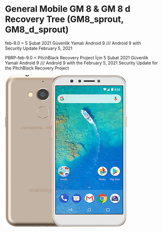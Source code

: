 # General Mobile GM 8 & GM 8 d Recovery Tree (GM8_sprout, GM8_d_sprout)



feb-9.0 = 5 Şubat 2021 Güvenlik Yamalı Android 9 /// Android 9 with Security Update February 5, 2021 


PBRP-feb-9.0 = PitchBlack Recovery Project İçin 5 Şubat 2021 Güvenlik Yamalı Android 9 /// Android 9 with the February 5, 2021 Security Update for the PitchBlack Recovery Project



![alt text](https://github.com/Headache01/device_GM_GM8_sprout/blob/feb-9.0/gm8.jpg?raw=true)
